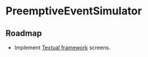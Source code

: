 # PreemptiveEventSimulator

## Roadmap

- Implement [Textual framework](https://textual.textualize.io/) screens.

